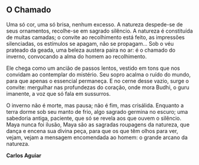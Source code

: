 ## O Chamado

Uma só cor, uma só brisa, nenhum excesso. A natureza despede-se de seus ornamentos, recolhe-se em sagrado silêncio. A natureza é constituída de muitas camadas; o convite ao recolhimento está feito, as impressões silenciadas, os estímulos se apagam, não se propagam... Sob o véu prateado da geada, uma beleza austera paira no ar: é o chamado do inverno, convocando a alma do homem ao recolhimento.

Ele chega como um ancião de passos lentos, vestido em tons que nos convidam ao contemplar do mistério. Seu sopro acalma o ruído do mundo, para que apenas o essencial permaneça. E no cerne desse vazio, surge o convite: mergulhar nas profundezas do coração, onde mora Budhi, o guru imanente, a voz que só fala em sussurros.

O inverno não é morte, mas pausa; não é fim, mas crisálida. Enquanto a terra dorme sob seu manto de frio, algo sagrado germina no escuro; uma sabedoria antiga, paciente, que só se revela aos que ouvem o silêncio. Maya nunca foi ilusão, Maya são as sagradas roupagens da natureza, que dança e encena sua divina peça, para que os que têm olhos para ver, vejam, vejam a mensagem encomendada ao homem: o grande arcano da natureza.

**Carlos Aguiar**